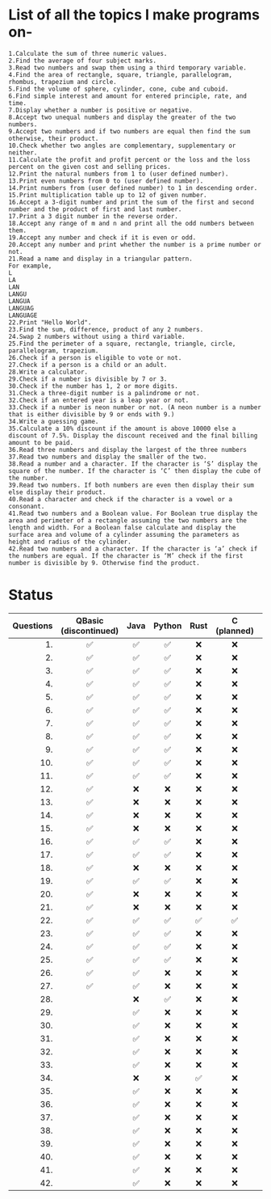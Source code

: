 # List of all the topics I make programs on-

    1.Calculate the sum of three numeric values.  
    2.Find the average of four subject marks.  
    3.Read two numbers and swap them using a third temporary variable.
    4.Find the area of rectangle, square, triangle, parallelogram, rhombus, trapezium and circle.
    5.Find the volume of sphere, cylinder, cone, cube and cuboid.
    6.Find simple interest and amount for entered principle, rate, and time.
    7.Display whether a number is positive or negative.
    8.Accept two unequal numbers and display the greater of the two numbers. 
    9.Accept two numbers and if two numbers are equal then find the sum otherwise, their product.
    10.Check whether two angles are complementary, supplementary or neither.
    11.Calculate the profit and profit percent or the loss and the loss percent on the given cost and selling prices.
    12.Print the natural numbers from 1 to (user defined number).
    13.Print even numbers from 0 to (user defined number).
    14.Print numbers from (user defined number) to 1 in descending order.
    15.Print multiplication table up to 12 of given number.
    16.Accept a 3-digit number and print the sum of the first and second number and the product of first and last number.
    17.Print a 3 digit number in the reverse order.
    18.Accept any range of m and n and print all the odd numbers between them. 
    19.Accept any number and check if it is even or odd.
    20.Accept any number and print whether the number is a prime number or not.
    21.Read a name and display in a triangular pattern.
    For example,
    L
    LA
    LAN
    LANGU
    LANGUA
    LANGUAG
    LANGUAGE
    22.Print "Hello World".
    23.Find the sum, difference, product of any 2 numbers.
    24.Swap 2 numbers without using a third variable.
    25.Find the perimeter of a square, rectangle, triangle, circle, parallelogram, trapezium.
    26.Check if a person is eligible to vote or not.
    27.Check if a person is a child or an adult.
    28.Write a calculator.
    29.Check if a number is divisible by 7 or 3.
    30.Check if the number has 1, 2 or more digits.
    31.Check a three-digit number is a palindrome or not.
    32.Check if an entered year is a leap year or not.
    33.Check if a number is neon number or not. (A neon number is a number that is either divisible by 9 or ends with 9.)
    34.Write a guessing game.
    35.Calculate a 10% discount if the amount is above 10000 else a discount of 7.5%. Display the discount received and the final billing amount to be paid.
    36.Read three numbers and display the largest of the three numbers
    37.Read two numbers and display the smaller of the two.
    38.Read a number and a character. If the character is ‘S’ display the square of the number. If the character is ‘C’ then display the cube of the number.
    39.Read two numbers. If both numbers are even then display their sum else display their product.
    40.Read a character and check if the character is a vowel or a consonant.
    41.Read two numbers and a Boolean value. For Boolean true display the area and perimeter of a rectangle assuming the two numbers are the length and width. For a Boolean false calculate and display the surface area and volume of a cylinder assuming the parameters as height and radius of the cylinder.
    42.Read two numbers and a character. If the character is ‘a’ check if the numbers are equal. If the character is ‘M’ check if the first number is divisible by 9. Otherwise find the product.

# Status

| Questions | QBasic <br> (discontinued) | Java | Python | Rust | C <br> (planned) | C++ <br> (planned) | C# <br> (planned) | Go <br> (planned) | Haskell <br> (planned) |
|---:|:---:|:---:|:---:|:---:|:---:|:---:|:---:|:---:|:---:|
|1.| ✅ | ✅ | ✅ | ❌ | ❌ | ❌ | ❌ | ❌ | ❌ |
|2.| ✅ | ✅ | ✅ | ❌ | ❌ | ❌ | ❌ | ❌ | ❌ |
|3.| ✅ | ✅ | ✅ | ❌ | ❌ | ❌ | ❌ | ❌ | ❌ |
|4.| ✅ | ✅ | ✅ | ❌ | ❌ | ❌ | ❌ | ❌ | ❌ |
|5.| ✅ | ✅ | ✅ | ❌ | ❌ | ❌ | ❌ | ❌ | ❌ |
|6.| ✅ | ✅ | ✅ | ❌ | ❌ | ❌ | ❌ | ❌ | ❌ |
|7.| ✅ | ✅ | ✅ | ❌ | ❌ | ❌ | ❌ | ❌ | ❌ |
|8.| ✅ | ✅ | ✅ | ❌ | ❌ | ❌ | ❌ | ❌ | ❌ |
|9.| ✅ | ✅ | ✅ | ❌ | ❌ | ❌ | ❌ | ❌ | ❌ |
|10.| ✅ | ✅ | ✅ | ❌ | ❌ | ❌ | ❌ | ❌ | ❌ |
|11.| ✅ | ✅ | ✅ | ❌ | ❌ | ❌ | ❌ | ❌ | ❌ |
|12.| ✅ | ❌ | ❌ | ❌ | ❌ | ❌ | ❌ | ❌ | ❌ |
|13.| ✅ | ❌ | ❌ | ❌ | ❌ | ❌ | ❌ | ❌ | ❌ |
|14.| ✅ | ❌ | ❌ | ❌ | ❌ | ❌ | ❌ | ❌ | ❌ |
|15.| ✅ | ❌ | ❌ | ❌ | ❌ | ❌ | ❌ | ❌ | ❌ |
|16.| ✅ | ✅ | ✅ | ❌ | ❌ | ❌ | ❌ | ❌ | ❌ |
|17.| ✅ | ✅ | ✅ | ❌ | ❌ | ❌ | ❌ | ❌ | ❌ |
|18.| ✅ | ❌ | ❌ | ❌ | ❌ | ❌ | ❌ | ❌ | ❌ |
|19.| ✅ | ✅ | ✅ | ❌ | ❌ | ❌ | ❌ | ❌ | ❌ |
|20.| ✅ | ❌ | ❌ | ❌ | ❌ | ❌ | ❌ | ❌ | ❌ |
|21.| ✅ | ❌ | ❌ | ❌ | ❌ | ❌ | ❌ | ❌ | ❌ |
|22.| ✅ | ✅ | ✅ | ✅ | ✅ | ✅ | ✅ | ✅ | ✅ |
|23.| ✅ | ✅ | ✅ | ❌ | ❌ | ❌ | ❌ | ❌ | ❌ |
|24.| ✅ | ✅ | ✅ | ❌ | ❌ | ❌ | ❌ | ❌ | ❌ |
|25.| ✅ | ✅ | ✅ | ❌ | ❌ | ❌ | ❌ | ❌ | ❌ |
|26.| ✅ | ✅ | ❌ | ❌ | ❌ | ❌ | ❌ | ❌ | ❌ |
|27.| ✅ | ✅ | ❌ | ❌ | ❌ | ❌ | ❌ | ❌ | ❌ |
|28.|  | ❌ | ✅ | ❌ | ❌ | ❌ | ❌ | ❌ | ❌ |
|29.|  | ✅ | ❌ | ❌ | ❌ | ❌ | ❌ | ❌ | ❌ |
|30.|  | ✅ | ❌ | ❌ | ❌ | ❌ | ❌ | ❌ | ❌ |
|31.|  | ✅ | ❌ | ❌ | ❌ | ❌ | ❌ | ❌ | ❌ |
|32.|  | ✅ | ❌ | ❌ | ❌ | ❌ | ❌ | ❌ | ❌ |
|33.|  | ✅ | ❌ | ❌ | ❌ | ❌ | ❌ | ❌ | ❌ |
|34.|  | ❌ | ❌ | ✅ | ❌ | ❌ | ❌ | ❌ | ❌ |
|35.|  | ✅ | ❌ | ❌ | ❌ | ❌ | ❌ | ❌ | ❌ |
|36.|  | ✅ | ❌ | ❌ | ❌ | ❌ | ❌ | ❌ | ❌ |
|37.|  | ✅ | ❌ | ❌ | ❌ | ❌ | ❌ | ❌ | ❌ |
|38.|  | ✅ | ❌ | ❌ | ❌ | ❌ | ❌ | ❌ | ❌ |
|39.|  | ✅ | ❌ | ❌ | ❌ | ❌ | ❌ | ❌ | ❌ |
|40.|  | ✅ | ❌ | ❌ | ❌ | ❌ | ❌ | ❌ | ❌ |
|41.|  | ✅ | ❌ | ❌ | ❌ | ❌ | ❌ | ❌ | ❌ |
|42.|  | ✅ | ❌ | ❌ | ❌ | ❌ | ❌ | ❌ | ❌ |
